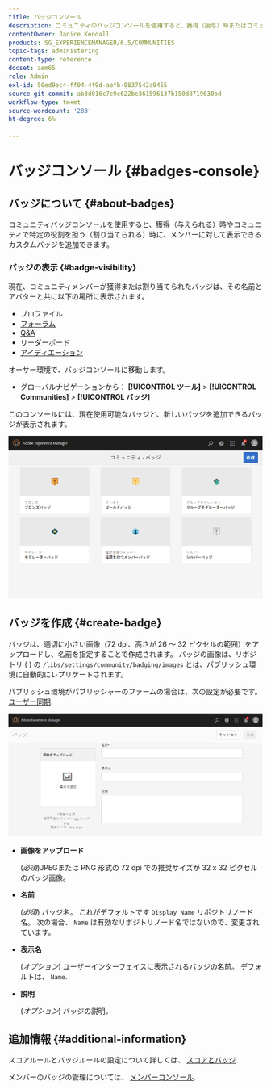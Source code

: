 ```yaml
---
title: バッジコンソール
description: コミュニティのバッジコンソールを使用すると、獲得（授与）時またはコミュニティで特定の役割を担う（割り当てられた）時に、メンバーに対して表示できるカスタムバッジを追加できます
contentOwner: Janice Kendall
products: SG_EXPERIENCEMANAGER/6.5/COMMUNITIES
topic-tags: administering
content-type: reference
docset: aem65
role: Admin
exl-id: 50ed9ec4-ff04-4f9d-aefb-0837542a9455
source-git-commit: ab3d016c7c9c622be361596137b150d8719630bd
workflow-type: tm+mt
source-wordcount: '283'
ht-degree: 6%

---
```


# バッジコンソール {#badges-console}

## バッジについて {#about-badges}

コミュニティバッジコンソールを使用すると、獲得（与えられる）時やコミュニティで特定の役割を担う（割り当てられる）時に、メンバーに対して表示できるカスタムバッジを追加できます。

### バッジの表示 {#badge-visibility}

現在、コミュニティメンバーが獲得または割り当てられたバッジは、その名前とアバターと共に以下の場所に表示されます。

* プロファイル
* [フォーラム](/help/communities/forum.md)
* [Q&amp;A](/help/communities/working-with-qna.md)
* [リーダーボード](/help/communities/enabling-leaderboard.md)
* [アイディエーション](/help/communities/ideation-feature.md)

オーサー環境で、バッジコンソールに移動します。

* グローバルナビゲーションから： **[!UICONTROL ツール]** > **[!UICONTROL Communities]** > **[!UICONTROL バッジ]**

このコンソールには、現在使用可能なバッジと、新しいバッジを追加できるバッジが表示されます。

![badges-homepage](assets/badges-homepage.png)

## バッジを作成 {#create-badge}

バッジは、適切に小さい画像（72 dpi、高さが 26 ～ 32 ピクセルの範囲）をアップロードし、名前を指定することで作成されます。 バッジの画像は、リポジトリ ( ) の `/libs/settings/community/badging/images` とは、パブリッシュ環境に自動的にレプリケートされます。

パブリッシュ環境がパブリッシャーのファームの場合は、次の設定が必要です。 [ユーザー同期](/help/communities/sync.md).

![create-badge](assets/create-badge.png)

* **画像をアップロード**

  (*必須*)JPEGまたは PNG 形式の 72 dpi での推奨サイズが 32 x 32 ピクセルのバッジ画像。

* **名前**

  (*必須*) バッジ名。 これがデフォルトです `Display Name` リポジトリノード名。 次の場合、 `Name` は有効なリポジトリノード名ではないので、変更されています。

* **表示名**

  (*オプション*) ユーザーインターフェイスに表示されるバッジの名前。 デフォルトは、 `Name`.

* **説明**

  (*オプション*) バッジの説明。

## 追加情報 {#additional-information}

スコアルールとバッジルールの設定について詳しくは、 [スコアとバッジ](/help/communities/implementing-scoring.md).

メンバーのバッジの管理については、 [メンバーコンソール](/help/communities/members.md).
